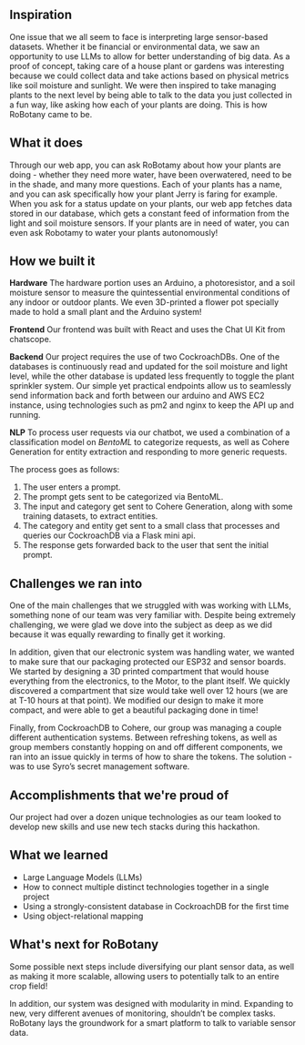 ## Inspiration
One issue that we all seem to face is interpreting large sensor-based datasets. Whether it be financial or environmental data, we saw an opportunity to use LLMs to allow for better understanding of big data. As a proof of concept, taking care of a house plant or gardens was interesting because we could collect data and take actions based on physical metrics like soil moisture and sunlight. We were then inspired to take managing plants to the next level by being able to talk to the data you just collected in a fun way, like asking how each of your plants are doing. This is how RoBotany came to be.

## What it does
Through our web app, you can ask RoBotamy about how your plants are doing - whether they need more water, have been overwatered, need to be in the shade, and many more questions. Each of your plants has a name, and you can ask specifically how your plant Jerry is faring for example. When you ask for a status update on your plants, our web app fetches data stored in our database, which gets a constant feed of information from the light and soil moisture sensors. If your plants are in need of water, you can even ask Robotamy to water your plants autonomously!

## How we built it
**Hardware**
The hardware portion uses an Arduino, a photoresistor, and a soil moisture sensor to measure the quintessential environmental conditions of any indoor or outdoor plants. We even 3D-printed a flower pot specially made to hold a small plant and the Arduino system!

**Frontend**
Our frontend was built with React and uses the Chat UI Kit from chatscope. 

**Backend**
Our project requires the use of two CockroachDBs. One of the databases is continuously read and updated for the soil moisture and light level, while the other database is updated less frequently to toggle the plant sprinkler system. Our simple yet practical endpoints allow us to seamlessly send information back and forth between our arduino and AWS EC2 instance, using technologies such as pm2 and nginx to keep the API up and running.

**NLP**
To process user requests via our chatbot, we used a combination of a classification model on *BentoML* to categorize requests, as well as Cohere Generation for entity extraction and responding to more generic requests.

The process goes as follows:
1. The user enters a prompt.
2. The prompt gets sent to be categorized via BentoML.
3. The input and category get sent to Cohere Generation, along with some training datasets, to extract entities.
4. The category and entity get sent to a small class that processes and queries our CockroachDB via a Flask mini api.
5. The response gets forwarded back to the user that sent the initial prompt.

## Challenges we ran into
One of the main challenges that we struggled with was working with LLMs, something none of our team was very familiar with. Despite being extremely challenging, we were glad we dove into the subject as deep as we did because it was equally rewarding to finally get it working.

In addition, given that our electronic system was handling water, we wanted to make sure that our packaging protected our ESP32 and sensor boards. We started by designing a 3D printed compartment that would house everything from the electronics, to the Motor, to the plant itself. We quickly discovered a compartment that size would take well over 12 hours (we are at T-10 hours at that point). We modified our design to make it more compact, and were able to get a beautiful packaging done in time!

Finally, from CockroachDB to Cohere, our group was managing a couple different authentication systems. Between refreshing tokens, as well as group members constantly hopping on and off different components, we ran into an issue quickly in terms of how to share the tokens. The solution - was to use Syro’s secret management software.

## Accomplishments that we're proud of
Our project had over a dozen unique technologies as our team looked to develop new skills and use new tech stacks during this hackathon.

## What we learned
- Large Language Models (LLMs)
- How to connect multiple distinct technologies together in a single project
- Using a strongly-consistent database in CockroachDB for the first time
- Using object-relational mapping

## What's next for RoBotany
Some possible next steps include diversifying our plant sensor data, as well as making it more scalable, allowing users to potentially talk to an entire crop field!

In addition, our system was designed with modularity in mind. Expanding to new, very different avenues of monitoring, shouldn’t be complex tasks. RoBotany lays the groundwork for a smart platform to talk to variable sensor data.
